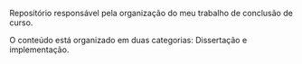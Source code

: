 Repositório responsável pela organização do meu trabalho de conclusão de curso.

O conteúdo está organizado em duas categorias: Dissertação e implementação.


